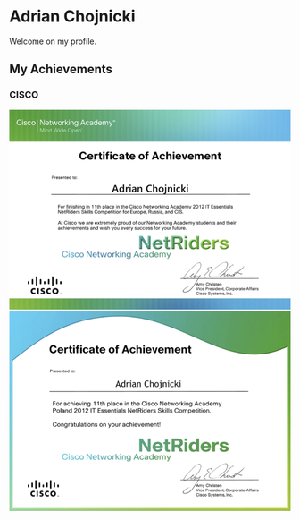 # Adrian Chojnicki
Welcome on my profile.

## My Achievements

### CISCO
![EURCIS_ITE_11_Adrian_Chojnicki](https://github.com/achojnicki/achojnicki/blob/main/EURCIS_ITE_11_Adrian_Chojnicki.png?raw=true)
![PL_ITE_11_Adrian_Chojnicki](https://github.com/achojnicki/achojnicki/blob/main/PL_ITE_11_Adrian_Chojnicki.png?raw=true)
